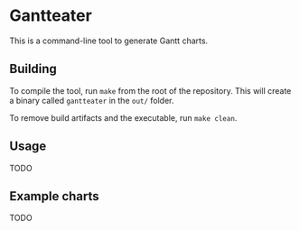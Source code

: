 # Gantteater

This is a command-line tool to generate Gantt charts.

## Building
To compile the tool, run `make` from the root of the repository.
This will create a binary called `gantteater` in the `out/` folder.

To remove build artifacts and the executable, run `make clean`.

## Usage
TODO

## Example charts
TODO